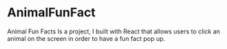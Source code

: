 # AnimalFunFact
Animal Fun Facts Is a project, I built with React that allows users to click an animal on the screen in order to have a fun fact pop up.
